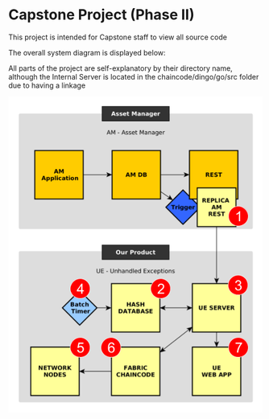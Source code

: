 # Capstone Project (Phase II)

This project is intended for Capstone staff to view all source code

The overall system diagram is displayed below:

All parts of the project are self-explanatory by their directory name, although the Internal Server is located in the chaincode/dingo/go/src folder due to having a linkage

<img src="other-notes/labelled-system-model.png" alt="system-diagram.png"/>
